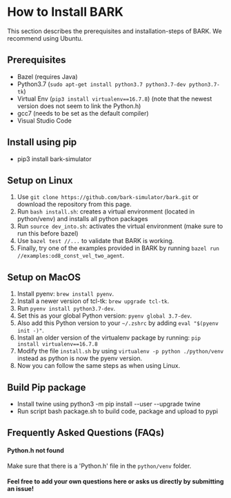 How to Install BARK
================================
This section describes the prerequisites and installation-steps of BARK.
We recommend using Ubuntu.


## Prerequisites
* Bazel (requires Java)
* Python3.7 (`sudo apt-get install python3.7 python3.7-dev python3.7-tk`)
* Virtual Env (`pip3 install virtualenv==16.7.8`) (note that the newest version does not seem to link the Python.h)
* gcc7 (needs to be set as the default compiler)
* Visual Studio Code

## Install using pip
* pip3 install bark-simulator

## Setup on Linux
1. Use `git clone https://github.com/bark-simulator/bark.git` or download the repository from this page.
2. Run `bash install.sh`: creates a virtual environment (located in python/venv) and installs all python packages
2. Run `source dev_into.sh`: activates the virtual environment (make sure to run this before bazel)
3. Use `bazel test //...` to validate that BARK is working.
4. Finally, try one of the examples provided in BARK by running `bazel run //examples:od8_const_vel_two_agent`.

## Setup on MacOS
1. Install pyenv: `brew install pyenv`.
2. Install a newer version of tcl-tk: `brew upgrade tcl-tk`.
3. Run `pyenv install python3.7-dev`.
4. Set this as your global Python version: `pyenv global 3.7-dev`.
5. Also add this Python version to your `~/.zshrc` by adding `eval "$(pyenv init -)"`.
6. Install an older version of the virtualenv package by running: `pip install virtualenv==16.7.8`
7. Modify the file `install.sh` by using `virtualenv -p python ./python/venv` instead as python is now the pyenv version.
7. Now you can follow the same steps as when using Linux.

## Build Pip package
* Install twine using python3 -m pip install --user --upgrade twine
* Run script bash package.sh to build code, package and upload to pypi

## Frequently Asked Questions (FAQs)
#### Python.h not found
Make sure that there is a 'Python.h' file in the `python/venv` folder.

#### Feel free to add your own questions here or asks us directly by submitting an issue!
